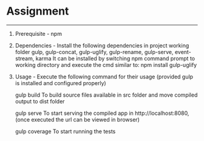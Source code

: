 # Assignment
--------------------------------------------------------------------------
1. Prerequisite  - npm

2. Dependencies - Install the following dependencies in project working folder
gulp, gulp-concat, gulp-uglify, gulp-rename, gulp-serve, event-stream, karma
It can be installed by switching npm command prompt to working directory and execute the cmd similar to: npm install gulp-uglify

3. Usage - 
Execute the following command for their usage (provided gulp is installed and configured properly)

	gulp build
		To build source files available in src folder and move compiled output to dist folder 
		
	gulp serve
		To start serving the compiled app in http://localhost:8080, (once executed the url can be viewed in browser)
		
	gulp coverage
		To start running the tests
